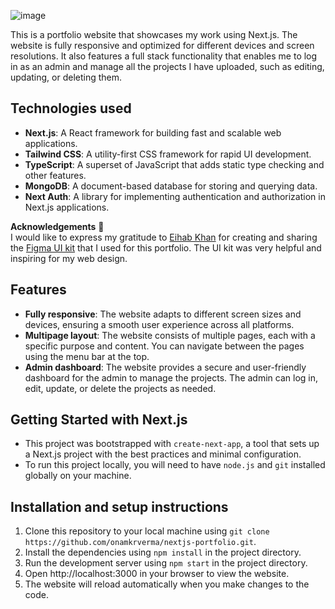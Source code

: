 
![image](https://github.com/onamkrverma/nextjs-portfolio/assets/106578262/262e378a-e396-4935-94e8-f223050a1d15)


This is a portfolio website that showcases my work using Next.js. The website is fully responsive and optimized for different devices and screen resolutions. It also features a full stack functionality that enables me to log in as an admin and manage all the projects I have uploaded, such as editing, updating, or deleting them.

## Technologies used 

- **Next.js**: A React framework for building fast and scalable web applications.
- **Tailwind CSS**: A utility-first CSS framework for rapid UI development.
- **TypeScript**: A superset of JavaScript that adds static type checking and other features.
- **MongoDB**: A document-based database for storing and querying data.
- **Next Auth**: A library for implementing authentication and authorization in Next.js applications.

**Acknowledgements** 🙌\
I would like to express my gratitude to [Eihab Khan](https://github.com/eihabkhan) for creating and sharing the [Figma UI kit](https://www.figma.com/community/file/1266863403759514317) that I used for this portfolio. The UI kit was very helpful and inspiring for my web design.

## Features
- **Fully responsive**: The website adapts to different screen sizes and devices, ensuring a smooth user experience across all platforms.
- **Multipage layout**: The website consists of multiple pages, each with a specific purpose and content. You can navigate between the pages using the menu bar at the top.
- **Admin dashboard**: The website provides a secure and user-friendly dashboard for the admin to manage the projects. The admin can log in, edit, update, or delete the projects as needed.


## Getting Started with Next.js

- This project was bootstrapped with `create-next-app`, a tool that sets up a Next.js project with the best practices and minimal configuration.
- To run this project locally, you will need to have `node.js` and `git` installed globally on your machine.

## Installation and setup instructions

1. Clone this repository to your local machine using `git clone https://github.com/onamkrverma/nextjs-portfolio.git`.
2. Install the dependencies using `npm install` in the project directory.
3. Run the development server using `npm start` in the project directory.
4. Open http://localhost:3000 in your browser to view the website.
5. The website will reload automatically when you make changes to the code.
